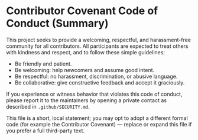 # Contributor Covenant Code of Conduct (Summary)

This project seeks to provide a welcoming, respectful, and harassment-free community for all contributors. All participants are expected to treat others with kindness and respect, and to follow these simple guidelines:

- Be friendly and patient.
- Be welcoming: help newcomers and assume good intent.
- Be respectful: no harassment, discrimination, or abusive language.
- Be collaborative: give constructive feedback and accept it graciously.

If you experience or witness behavior that violates this code of conduct, please report it to the maintainers by opening a private contact as described in `.github/SECURITY.md`.

This file is a short, local statement; you may opt to adopt a different formal code (for example the Contributor Covenant) — replace or expand this file if you prefer a full third-party text.
